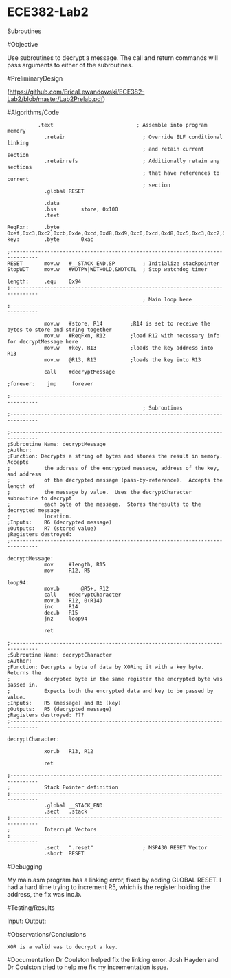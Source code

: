 ECE382-Lab2
===========
Subroutines

#Objective

  Use subroutines to decrypt a message. The call and return commands will pass arguments to either of the subroutines. 

#PreliminaryDesign

  (https://github.com/EricaLewandowski/ECE382-Lab2/blob/master/Lab2Prelab.pdf)

#Algorithms/Code
```
          .text                           ; Assemble into program memory
            .retain                         ; Override ELF conditional linking
                                            ; and retain current section
            .retainrefs                     ; Additionally retain any sections
                                            ; that have references to current
                                            ; section
			.global RESET

            .data
			.bss		store, 0x100
            .text

ReqFxn:		.byte		0xef,0xc3,0xc2,0xcb,0xde,0xcd,0xd8,0xd9,0xc0,0xcd,0xd8,0xc5,0xc3,0xc2,0xdf,0x8d,0x8c,0x8c,0xf5,0xc3,0xd9,0x8c,0xc8,0xc9,0xcf,0xde,0xd5,0xdc,0xd8,0xc9,0xc8,0x8c,0xd8,0xc4,0xc9,0x8c,0xe9,0xef,0xe9,0x9f,0x94,0x9e,0x8c,0xc4,0xc5,0xc8,0xc8,0xc9,0xc2,0x8c,0xc1,0xc9,0xdf,0xdf,0xcd,0xcb,0xc9,0x8c,0xcd,0xc2,0xc8,0x8c,0xcd,0xcf,0xc4,0xc5,0xc9,0xda,0xc9,0xc8,0x8c,0xde,0xc9,0xdd,0xd9,0xc5,0xde,0xc9,0xc8,0x8c,0xca,0xd9,0xc2,0xcf,0xd8,0xc5,0xc3,0xc2,0xcd,0xc0,0xc5,0xd8,0xd5,0x8f
key:		.byte		0xac

;-------------------------------------------------------------------------------
RESET       mov.w   #__STACK_END,SP         ; Initialize stackpointer
StopWDT     mov.w   #WDTPW|WDTHOLD,&WDTCTL  ; Stop watchdog timer

length:		.equ	0x94
;-------------------------------------------------------------------------------
                                            ; Main loop here
;-------------------------------------------------------------------------------

      		mov.w	#store, R14 		;R14 is set to receive the bytes to store and string together
	 		mov.w	#ReqFxn, R12      	;load R12 with necessary info for decryptMessage here
			mov.w	#key, R13			;loads the key address into R13
			mov.w	@R13, R13			;loads the key into R13

            call    #decryptMessage

;forever:    jmp     forever

;-------------------------------------------------------------------------------
                                            ; Subroutines
;-------------------------------------------------------------------------------

;-------------------------------------------------------------------------------
;Subroutine Name: decryptMessage
;Author:
;Function: Decrypts a string of bytes and stores the result in memory.  Accepts
;           the address of the encrypted message, address of the key, and address
;           of the decrypted message (pass-by-reference).  Accepts the length of
;           the message by value.  Uses the decryptCharacter subroutine to decrypt
;           each byte of the message.  Stores theresults to the decrypted message
;           location.
;Inputs:	R6 (decrypted message)
;Outputs:	R7 (stored value)
;Registers destroyed:
;-------------------------------------------------------------------------------

decryptMessage:
			mov		#length, R15
			mov		R12, R5

loop94:
			mov.b		@R5+, R12
			call	#decryptCharacter
			mov.b	R12, 0(R14)
			inc		R14
			dec.b	R15
			jnz		loop94

			ret

;-------------------------------------------------------------------------------
;Subroutine Name: decryptCharacter
;Author:
;Function: Decrypts a byte of data by XORing it with a key byte.  Returns the
;           decrypted byte in the same register the encrypted byte was passed in.
;           Expects both the encrypted data and key to be passed by value.
;Inputs:	R5 (message) and R6 (key)
;Outputs:	R5 (decrypted message)
;Registers destroyed: ???
;-------------------------------------------------------------------------------

decryptCharacter:

			xor.b	R13, R12

            ret

;-------------------------------------------------------------------------------
;           Stack Pointer definition
;-------------------------------------------------------------------------------
            .global __STACK_END
            .sect 	.stack
;-------------------------------------------------------------------------------
;           Interrupt Vectors
;-------------------------------------------------------------------------------
            .sect   ".reset"                ; MSP430 RESET Vector
            .short  RESET
```

#Debugging

  My main.asm program has a linking error, fixed by adding GLOBAL RESET. I had a hard time trying to increment R5, which is the register holding the address, the fix was inc.b. 

#Testing/Results

  Input: 
  Output:

#Observations/Conclusions

	XOR is a valid was to decrypt a key. 

#Documentation
	Dr Coulston helped fix the linking error. Josh Hayden and Dr Coulston tried to help me fix my incrementation issue. 
